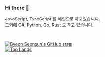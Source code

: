### Hi there 👋
  
JavaScript, TypeScript 를 메인으로 하고있습니다.  
그외에 C#, Python, Go, Rust 도 하고 있습니다.  
  
<br/>

[![Byeon Seongun's GitHub stats](https://github-readme-stats.vercel.app/api?username=kamyu1537&show_icons=true)](https://github.com/anuraghazra/github-readme-stats)  
[![Top Langs](https://github-readme-stats.vercel.app/api/top-langs/?username=kamyu1537&layout=compact)](https://github.com/anuraghazra/github-readme-stats)

